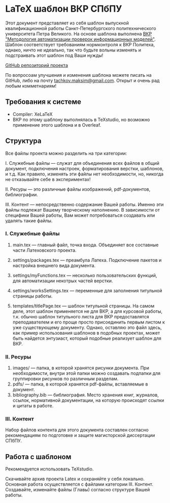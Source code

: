 # LaTeX шаблон ВКР СПбПУ

Этот документ представляет из себя шаблон выпускной квалификационной работы Санкт-Петербургского политехнического университета Петра Великого. На основе шаблона выполнена [ВКР "Методология автоматизации проверок информационных моделей"](https://elib.spbstu.ru/dl/3/2023/vr/vr23-4010.pdf/info). Шаблон соответствует требованиям нормконтроля к ВКР Политеха, однако, ничто не идеально, так что будьте вольны изменять и подстраивать этот шаблон под Ваши нужды!

[GitHub репозиторий проекта](https://github.com/maks2199/DiplomaTeX)

По вопросоам улучшения и изменения шаблона можете писать на GitHub, либо на почту tachkov.maksim@gmail.com. Открыт и очень рад любым комметнариям!

## Требования к системе
* Compiler: XeLaTeX
* ВКР по этому шаблону выполнялась в TeXstudio, но возможно применение этого шаблона и в Overleaf.

## Структура
Все файлы проекта можно разделить на три категории:

I. Служебные файлы — служат для объединения всех файлов в общий документ, подключения настроек, форматирования верстки, шаблонов, и т.д. Как правило, изменять эти файлы нет необходимости, но, никогда не отказывайте себе в экспериментах!

II. Ресуры — это различные файлы изображений, pdf-документов, библиографии.

III. Контент — непосредственно содержание Вашей работы. Именно эти файлы подлежат Вашему творческому наполнению. В зависимости от специфики Вашей работы, Вам может потребоваться создавать или удалять такие файлы. 

### I. Служебные файлы
1. main.tex — главный файл, точка входа. Объединяет все составные части Латеховского проекта.

4. settings/packages.tex — преамбула Латеха. Подключение пакетов и настройка внешнего вида документа.

2. settings/myFunctions.tex — несколько пользовательских функций, для автоматизации некотрых частей верстки.

3. settings/worksSettings.tex — переменные для заполнения титульной страницы работы.


5. templates/titlePage.tex — шаблон титульной страницы. На самом деле, этот шаблон применяется не для ВКР, а для курсовой работы, т.к. обычно шаблон титульного листа для ВКР предоставлятся преподавателем и его проще просто присоединить первым листом к уже существующему документу. Однако, оставляю это файл здесь, как пример использования шаблонов в подобных проектах, может быть найдется энтузиаст, который подобные реализует шаблон для ВКР.

### II. Ресуры
1. images/ — папка, в которой хранятся рисунки документа. При необходимости, внутри этой папки можно создавать подпапки для группировки рисунков по различным разделам.
2. pdfs/ — папка, в которой хранятся pdf-файлы, вставляемые в документ.
3. bibliography.bib — библиография. Место хранения книг, журналов, ссылок, нормативной документации, на которую происходят ссылки и цитаты в работе.

### III. Контент
Набор файлов контента для этого документа составлен согласно рекомендациям по подготовке и защите магисторской диссертации СПбПУ.

## Работа с шаблоном
Рекомендуется использовать TeXstudio.

Скачивайте архив проекта Latex и сохраняйте у себя локально. Основная работа осуществляется с файлами категории III. Контент. Создавайте, изменайте файлы (Главы) согласно структуре Вашей работы. 
